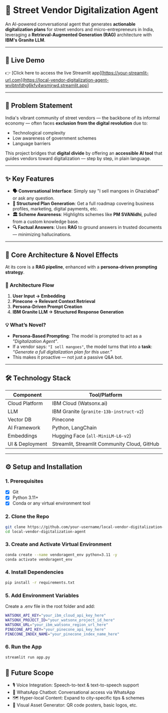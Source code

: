 # 🧺 Street Vendor Digitalization Agent

An AI-powered conversational agent that generates **actionable digitalization plans** for street vendors and micro-entrepreneurs in India, leveraging a **Retrieval-Augmented Generation (RAG)** architecture with **IBM's Granite LLM**.

---

## 🔴 Live Demo

👉 [Click here to access the live Streamlit app][https://your-streamlit-url.com](https://local-vendor-digitalization-agent-wvibtnfdhg6kfy4wsmjrwd.streamlit.app] 

---

## 🎯 Problem Statement

India's vibrant community of street vendors — the backbone of its informal economy — often faces **exclusion from the digital revolution** due to:

- Technological complexity  
- Low awareness of government schemes  
- Language barriers  

This project bridges that **digital divide** by offering an **accessible AI tool** that guides vendors toward digitalization — step by step, in plain language.

---

## ✨ Key Features

- **🗣 Conversational Interface**: Simply say "I sell mangoes in Ghaziabad" or ask any question.  
- **📄 Structured Plan Generation**: Get a full roadmap covering business profiles, marketing, digital payments, etc.  
- **🏛 Scheme Awareness**: Highlights schemes like **PM SVANidhi**, pulled from a custom knowledge base.  
- **🔍 Factual Answers**: Uses **RAG** to ground answers in trusted documents — minimizing hallucinations.

---

## 🧠 Core Architecture & Novel Effects

At its core is a **RAG pipeline**, enhanced with a **persona-driven prompting strategy**.

### 🔗 Architecture Flow

1. **User Input → Embedding**  
2. **Pinecone → Relevant Context Retrieval**  
3. **Persona-Driven Prompt Creation**  
4. **IBM Granite LLM → Structured Response Generation**

### 💡 What’s Novel?

- **Persona-Based Prompting**: The model is prompted to act as a _"Digitalization Agent"_.
- If a vendor says: `"I sell mangoes"`, the model turns that into a **task**:  
  _“Generate a full digitalization plan for this user.”_  
- This makes it proactive — not just a passive Q&A bot.

---

## 🛠️ Technology Stack

| Component             | Tool/Platform                                     |
|-----------------------|--------------------------------------------------|
| Cloud Platform        | IBM Cloud (Watsonx.ai)                           |
| LLM                   | IBM Granite (`granite-13b-instruct-v2`)          |
| Vector DB             | Pinecone                                          |
| AI Framework          | Python, LangChain                                 |
| Embeddings            | Hugging Face (`all-MiniLM-L6-v2`)                |
| UI & Deployment       | Streamlit, Streamlit Community Cloud, GitHub     |

---

## ⚙️ Setup and Installation

### 1. Prerequisites

- [x] Git  
- [x] Python 3.11+  
- [x] Conda or any virtual environment tool

### 2. Clone the Repo

```bash
git clone https://github.com/your-username/local-vendor-digitalization-agent.git
cd local-vendor-digitalization-agent
```

### 3. Create and Activate Virtual Environment

```bash
conda create --name vendoragent_env python=3.11 -y
conda activate vendoragent_env
```

### 4. Install Dependencies

```bash
pip install -r requirements.txt
```
### 5. Add Environment Variables
Create a .env file in the root folder and add:

```bash
WATSONX_API_KEY="your_ibm_cloud_api_key_here"
WATSONX_PROJECT_ID="your_watsonx_project_id_here"
WATSONX_URL="your_ibm_watsonx_region_url_here"
PINECONE_API_KEY="your_pinecone_api_key_here"
PINECONE_INDEX_NAME="your_pinecone_index_name_here"
```

### 6. Run the App

```bash
streamlit run app.py
```

## 🚀 Future Scope
- 🎙️ Voice Integration: Speech-to-text & text-to-speech support
- 💬 WhatsApp Chatbot: Conversational access via WhatsApp
- 🗺️ Hyper-local Content: Expand to city-specific tips & schemes
- 🎨 Visual Asset Generator: QR code posters, basic logos, etc.

